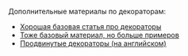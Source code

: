 
Дополнительные материалы по декораторам:
* [Хорошая базовая статья про декораторы](https://tproger.ru/translations/demystifying-decorators-in-python/)
* [Тоже базовый материал, но больше примеров](https://pythonworld.ru/osnovy/dekoratory.html)
* [Продвинутые декораторы (на английском)](https://github.com/hchasestevens/hchasestevens.github.io/blob/master/notebooks/the-decorators-they-wont-tell-you-about.ipynb)
